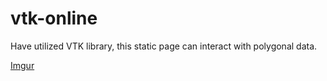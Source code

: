 # vtk-online

Have utilized VTK library, this static page can interact with polygonal data.

[Imgur](https://i.imgur.com/Lnj1547.png)
